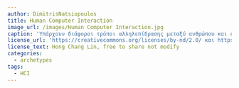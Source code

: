 ```yaml
---
author: DimitrisNatsiopoulos
title: Human Computer Interaction
image_url: /images/Human Computer Interaction.jpg
caption: 'Υπάρχουν διάφοροι τρόποι αλληλεπίδρασης μεταξύ ανθρώπου και ενός υπολογιστή. Αυτή μπορεί να περιλαμβάνουν γυαλιά επαυξημένης ή εικονικής πραγματικότητας καποια γάντια χειριστήρια με πολυτροπικές ιδιότητες, γυροσκόπια ή επιταχυνσιομετρα πάνω στο σώμα. Ολοι αυτοι οι τρόποι έχουν σκοπό μια πιο άμεση, γρήγορη και φυσική είσοδο πληροφορίας την οποία να μπορεί ο υπολογιστής να επεξεργασρτεί άμεσα'
license_url: 'https://creativecommons.org/licenses/by-nd/2.0/ και https://www.flickr.com/photos/linhc/14455834'
license_text: Hong Chang Lin, free to share not modify
categories:
  - archetypes
tags:
  - HCI
---
```

